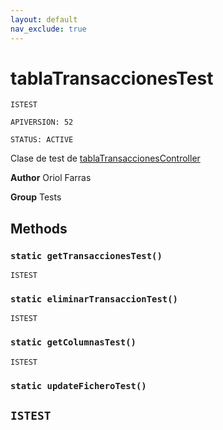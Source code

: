 ```yaml
---
layout: default
nav_exclude: true
---
```


# tablaTransaccionesTest

`ISTEST`

`APIVERSION: 52`

`STATUS: ACTIVE`

Clase de test de [tablaTransaccionesController](/Misc/tablaTransaccionesController.md)

**Author** Oriol Farras

**Group** Tests

## Methods

### `static getTransaccionesTest()`

`ISTEST`

### `static eliminarTransaccionTest()`

`ISTEST`

### `static getColumnasTest()`

`ISTEST`

### `static updateFicheroTest()`

## `ISTEST`
